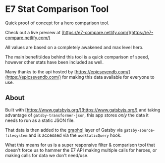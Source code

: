 # E7 Stat Comparison Tool

Quick proof of concept for a hero comparison tool.

Check out a live preview at [https://e7-compare.netlify.com/](https://e7-compare.netlify.com/)

All values are based on a completely awakened and max level hero.

The main benefit/idea behind this tool is a quick comparison of speed, however other stats have been included as well.

Many thanks to the api hosted by [https://epicsevendb.com/](https://epicsevendb.com/) for making this data available for everyone to use.

## About

Built with [https://www.gatsbyjs.org/](https://www.gatsbyjs.org/) and taking advantage of `gatsby-transformer-json`, this app stores _only_ the data it needs to run as a static JSON file.

That data is then added to the [graphql](https://www.gatsbyjs.org/docs/graphql-concepts/) layer of Gatsby via `gatsby-source-filesystem` and is accessed via the `useStaticQuery` hook.

What this means for us is a super responsive filter & comparison tool that doesn't force us to hammer the E7 API making multiple calls for heroes, or making calls for data we don't need/use.
